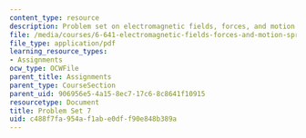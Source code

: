 ```yaml
---
content_type: resource
description: Problem set on electromagnetic fields, forces, and motion.
file: /media/courses/6-641-electromagnetic-fields-forces-and-motion-spring-2005/c488f7fa954af1abe0dff90e848b389a_ps7sp05.pdf
file_type: application/pdf
learning_resource_types:
- Assignments
ocw_type: OCWFile
parent_title: Assignments
parent_type: CourseSection
parent_uid: 906956e5-4a15-8ec7-17c6-8c8641f10915
resourcetype: Document
title: Problem Set 7
uid: c488f7fa-954a-f1ab-e0df-f90e848b389a
---
```

